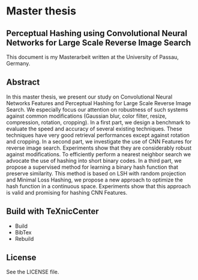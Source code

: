 # Master thesis

## Perceptual Hashing using Convolutional Neural Networks for Large Scale Reverse Image Search 

This document is my Masterarbeit written at the University of Passau, Germany.

## Abstract
In this master thesis, we present our study on Convolutional Neural Networks Features and Perceptual Hashing for Large Scale Reverse Image Search. We especially focus our attention on robustness of such systems against common modifications (Gaussian blur, color filter, resize, compression, rotation, cropping). In a first part, we design a benchmark to evaluate the speed and accuracy of several existing techniques. These techniques have very good retrieval performances except against rotation and cropping. In a second part, we investigate the use of CNN Features for reverse image search. Experiments show that they are considerably robust against modifications. To efficiently perform a nearest neighbor search we advocate the use of hashing into short binary codes. In a third part, we propose a supervised method for learning a binary hash function that preserve similarity. This method is based on LSH with random projection and Minimal Loss Hashing, we propose a new approach to optimize the hash function in a continuous space. Experiments show that this approach is valid and promising for hashing CNN Features.

## Build with TeXnicCenter

- Build
- BibTex
- Rebuild

License
-------
See the LICENSE file.